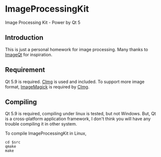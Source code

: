 # ImageProcessingKit

Image Processing Kit - Power by Qt 5

## Introduction

This is just a personal homework for image processing. Many thanks to [ImageQt](https://github.com/cyrillu/ImageQt) for inspiration.

## Requirement

Qt 5.9 is required. [CImg](http://cimg.eu) is used and included. To support more image format, [ImageMagick](https://www.imagemagick.org/script/index.php) is required by [CImg](http://cimg.eu).

## Compiling

Qt 5.9 is required, compiling under linux is tested, but not Windows. But, Qt is a cross-platform application framework, I don't think you will have any trouble compiling it in other system.

To compile ImageProcessingKit in Linux,
```shell
cd $src
qmake
make
```
